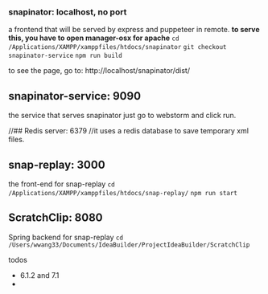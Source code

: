 ### snapinator: localhost, no port
a frontend that will be served by express and puppeteer in remote. 
**to serve this, you have to open manager-osx for apache**
`cd /Applications/XAMPP/xamppfiles/htdocs/snapinator`
`git checkout snapinator-service`
`npm run build`

to see the page, go to:
http://localhost/snapinator/dist/

## snapinator-service: 9090
the service that serves snapinator
just go to webstorm and click run.


//## Redis server: 6379
//it uses a redis database to save temporary xml files. 


## snap-replay: 3000
the front-end for snap-replay
`cd /Applications/XAMPP/xamppfiles/htdocs/snap-replay/`
`npm run start`

## ScratchClip: 8080
Spring backend for snap-replay
`cd /Users/wwang33/Documents/IdeaBuilder/ProjectIdeaBuilder/ScratchClip`



todos
- 6.1.2 and 7.1
- 